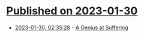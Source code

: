 # [Published on 2023-01-30](index.md)

* [2023-01-30, 02:35:28](https://news.ycombinator.com/item?id=34575213) - [A Genius at Suffering](https://newcriterion.com/issues/2023/2/a-genius-at-suffering)
